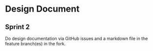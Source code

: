 # Design Document

## Sprint 2

Do design documentation via GitHub issues and a markdown file in the feature branch(es) in the fork.
